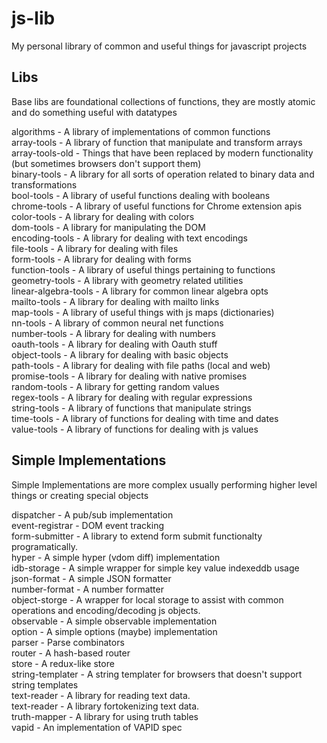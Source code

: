 js-lib
======

My personal library of common and useful things for javascript projects

Libs
---------

Base libs are foundational collections of functions, they are mostly atomic and do something useful with datatypes

algorithms - A library of implementations of common functions<br>
array-tools - A library of function that manipulate and transform arrays<br>
array-tools-old - Things that have been replaced by modern functionality (but sometimes browsers don't support them)<br>
binary-tools - A library for all sorts of operation related to binary data and transformations<br>
bool-tools - A library of useful functions dealing with booleans<br>
chrome-tools - A library of useful functions for Chrome extension apis<br>
color-tools - A library for dealing with colors<br>
dom-tools - A library for manipulating the DOM<br>
encoding-tools - A library for dealing with text encodings<br>
file-tools - A library for dealing with files<br>
form-tools - A library for dealing with forms<br>
function-tools - A library of useful things pertaining to functions<br>
geometry-tools - A library with geometry related utilities<br>
linear-algebra-tools - A library for common linear algebra opts<br>
mailto-tools - A library for dealing with mailto links<br>
map-tools - A library of useful things with js maps (dictionaries)<br>
nn-tools - A library of common neural net functions<br>
number-tools - A library for dealing with numbers<br>
oauth-tools - A library for dealing with Oauth stuff<br>
object-tools - A library for dealing with basic objects<br>
path-tools - A library for dealing with file paths (local and web)<br>
promise-tools - A library for dealing with native promises<br>
random-tools - A library for getting random values<br>
regex-tools - A library for dealing with regular expressions<br>
string-tools - A library of functions that manipulate strings<br>
time-tools - A library of functions for dealing with time and dates<br>
value-tools - A library of functions for dealing with js values<br>


Simple Implementations
----------------------

Simple Implementations are more complex usually performing higher level things or creating special objects

dispatcher - A pub/sub implementation<br>
event-registrar - DOM event tracking<br>
form-submitter - A library to extend form submit functionalty programatically.<br>
hyper - A simple hyper (vdom diff) implementation<br>
idb-storage - A simple wrapper for simple key value indexeddb usage<br>
json-format - A simple JSON formatter<br>
number-format - A number formatter<br>
object-storge - A wrapper for local storage to assist with common operations and encoding/decoding js objects.<br>
observable - A simple observable implementation<br>
option - A simple options (maybe) implementation<br>
parser - Parse combinators<br>
router - A hash-based router<br>
store - A redux-like store<br>
string-templater - A string templater for browsers that doesn't support string templates<br>
text-reader - A library for reading text data.<br>
text-reader - A library fortokenizing text data.<br>
truth-mapper - A library for using truth tables<br>
vapid - An implementation of VAPID spec<br>



